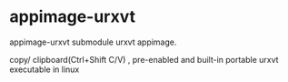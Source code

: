 # appimage-urxvt
appimage-urxvt submodule
urxvt appimage.

copy/ clipboard(Ctrl+Shift C/V) , pre-enabled and built-in portable urxvt executable in linux
